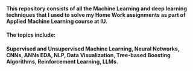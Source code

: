 #### This repository consists of all the Machine Learning and deep learning techniques that I used to solve my Home Work assignments as part of Applied Machine Learning course at IU.
#### The topics include: 
#### Supervised and Unsupervised Machine Learning, Neural Networks, CNNs, ANNs EDA, NLP, Data Visualization, Tree-based Boosting Algorithms, Reinforcement Learning, LLMs.
